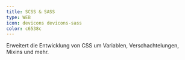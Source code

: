 ```yaml
---
title: SCSS & SASS
type: WEB
icon: devicons devicons-sass
color: c6538c
---
```


Erweitert die Entwicklung von CSS um Variablen, Verschachtelungen, Mixins und mehr.
